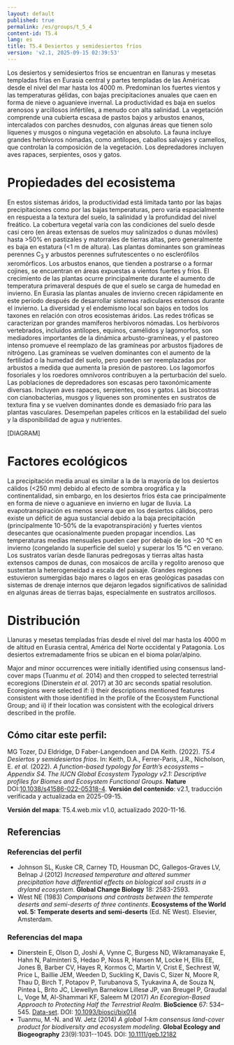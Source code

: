 ```yaml
---
layout: default
published: true
permalink: /es/groups/t_5_4
content-id: T5.4
lang: es
title: T5.4 Desiertos y semidesiertos fríos
version: 'v2.1, 2025-09-15 02:39:53'
---
```


Los desiertos y semidesiertos fríos se encuentran en llanuras y mesetas templadas frías en Eurasia central y partes templadas de las Américas desde el nivel del mar hasta los 4000 m. Predominan los fuertes vientos y las temperaturas gélidas, con bajas precipitaciones anuales que caen en forma de nieve o aguanieve invernal. La productividad es baja en suelos arenosos y arcillosos infértiles, a menudo con alta salinidad. La vegetación comprende una cubierta escasa de pastos bajos y arbustos enanos, intercalados con parches desnudos, con algunas áreas que tienen solo líquenes y musgos o ninguna vegetación en absoluto. La fauna incluye grandes herbívoros nómadas, como antílopes, caballos salvajes y camellos, que controlan la composición de la vegetación. Los depredadores incluyen aves rapaces, serpientes, osos y gatos.

# Propiedades del ecosistema
 
En estos sistemas áridos, la productividad está limitada tanto por las bajas precipitaciones como por las bajas temperaturas, pero varía espacialmente en respuesta a la textura del suelo, la salinidad y la profundidad del nivel freático. La cobertura vegetal varía con las condiciones del suelo desde casi cero (en áreas extensas de suelos muy salinizados o dunas móviles) hasta >50% en pastizales y matorrales de tierras altas, pero generalmente es baja en estatura (<1 m de altura). Las plantas dominantes son gramíneas perennes C<sub>3</sub> y arbustos perennes sufrutescentes o no esclerófilos xeromórficos. Los arbustos enanos, que tienden a postrarse o a formar cojines, se encuentran en áreas expuestas a vientos fuertes y fríos. El crecimiento de las plantas ocurre principalmente durante el aumento de temperatura primaveral después de que el suelo se carga de humedad en invierno. En Eurasia las plantas anuales de invierno crecen rápidamente en este período después de desarrollar sistemas radiculares extensos durante el invierno. La diversidad y el endemismo local son bajos en todos los taxones en relación con otros ecosistemas áridos. Las redes tróficas se caracterizan por grandes mamíferos herbívoros nómadas. Los herbívoros vertebrados, incluidos antílopes, equinos, camélidos y lagomorfos, son mediadores importantes de la dinámica arbusto-gramíneas, y el pastoreo intenso promueve el reemplazo de las gramíneas por arbustos fijadores de nitrógeno. Las gramíneas se vuelven dominantes con el aumento de la fertilidad o la humedad del suelo, pero pueden ser reemplazadas por arbustos a medida que aumenta la presión de pastoreo. Los lagomorfos fosoriales y los roedores omnívoros contribuyen a la perturbación del suelo. Las poblaciones de depredadores son escasas pero taxonómicamente diversas. Incluyen aves rapaces, serpientes, osos y gatos. Las biocostras con cianobacterias, musgos y líquenes son prominentes en sustratos de textura fina y se vuelven dominantes donde es demasiado frío para las plantas vasculares. Desempeñan papeles críticos en la estabilidad del suelo y la disponibilidad de agua y nutrientes.

[DIAGRAM]

# Factores ecológicos
 
La precipitación media anual es similar a la de la mayoría de los desiertos cálidos (<250 mm) debido al efecto de sombra orográfica y la continentalidad, sin embargo, en los desiertos fríos ésta cae principalmente en forma de nieve o aguanieve en invierno en lugar de lluvia. La evapotranspiración es menos severa que en los desiertos cálidos, pero existe un déficit de agua sustancial debido a la baja precipitación (principalmente 10-50% de la evapotranspiración) y fuertes vientos desecantes que ocasionalmente pueden propagar incendios. Las temperaturas medias mensuales pueden caer por debajo de los −20 °C en invierno (congelando la superficie del suelo) y superar los 15 °C en verano. Los sustratos varían desde llanuras pedregosas y tierras altas hasta extensos campos de dunas, con mosaicos de arcilla y regolito arenoso que sustentan la heterogeneidad a escala del paisaje. Grandes regiones estuvieron sumergidas bajo mares o lagos en eras geológicas pasadas con sistemas de drenaje internos que dejaron legados significativos de salinidad en algunas áreas de tierras bajas, especialmente en sustratos arcillosos.
 
# Distribución
 
Llanuras y mesetas templadas frías desde el nivel del mar hasta los 4000 m de altitud en Eurasia central, América del Norte occidental y Patagonia. Los desiertos extremadamente fríos se ubican en el bioma polar/alpino.

Major and minor occurrences were initially identified using consensus land-cover maps (Tuanmu _et al._ 2014) and then cropped to selected terrestrial ecoregions (Dinerstein _et al._ 2017) at 30 arc seconds spatial resolution. Ecoregions were selected if: i) their descriptions mentioned features consistent with those identified in the profile of the Ecosystem Functional Group; and ii) if their location was consistent with the ecological drivers described in the profile.

## Cómo citar este perfil:

MG Tozer, DJ Eldridge, D Faber-Langendoen and DA Keith. (2022). *T5.4 Desiertos y semidesiertos fríos*. In: Keith, D.A., Ferrer-Paris, J.R., Nicholson, E. *et al.* (2022). *A function-based typology for Earth’s ecosystems – Appendix S4. The IUCN Global Ecosystem Typology v2.1: Descriptive profiles for Biomes and Ecosystem Functional Groups*. **Nature** DOI:[10.1038/s41586-022-05318-4](https://doi.org/10.1038/s41586-022-05318-4).
**Versión del contenido**: v2.1, traducción verificada y actualizada en 2025-09-15.

**Versión del mapa**: T5.4.web.mix v1.0, actualizado 2020-11-16.

## Referencias

### Referencias del perfil
* Johnson SL, Kuske CR, Carney TD, Housman DC, Gallegos-Graves LV, Belnap J  (2012) *Increased temperature and altered summer precipitation have differential effects on biological soil crusts in a dryland ecosystem*. **Global Change Biology** 18: 2583-2593.
* West NE  (1983) *Comparisons and contrasts between the temperate deserts and semi-deserts of three continents*. **Ecosystems of the World vol. 5: Temperate deserts and semi-deserts** (Ed. NE West). Elsevier, Amsterdam.

### Referencias del mapa
* Dinerstein E, Olson D, Joshi A, Vynne C, Burgess ND, Wikramanayake E, Hahn N, Palminteri S, Hedao P, Noss R, Hansen M, Locke H, Ellis EE, Jones B, Barber CV, Hayes R, Kormos C, Martin V, Crist E, Sechrest W, Price L, Baillie JEM, Weeden D, Suckling K, Davis C, Sizer N, Moore R, Thau D, Birch T, Potapov P, Turubanova S, Tyukavina A, de Souza N, Pintea L, Brito JC, Llewellyn Barnekow Lillesø JP, van Breugel P, Graudal L, Voge M, Al-Shammari KF, Saleem M  (2017) *An Ecoregion-Based Approach to Protecting Half the Terrestrial Realm*. **BioScience** 67: 534–545. [Data-set](https://ecoregions2017.appspot.com/). DOI: [10.1093/biosci/bix014](http://doi.org/10.1093/biosci/bix014)
* Tuanmu, M.-N. and W. Jetz (2014) *A global 1-km consensus land-cover product for biodiversity and ecosystem modeling*. **Global Ecology and Biogeography** 23(9):1031--1045. DOI: [10.1111/geb.12182](http://doi.org/10.1111/geb.12182)
